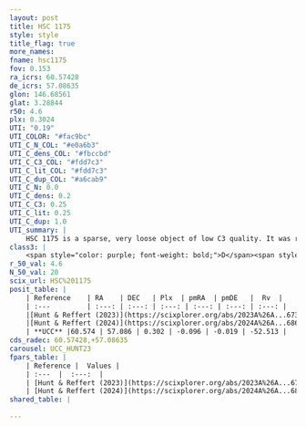 ```yaml
---
layout: post
title: HSC 1175
style: style
title_flag: true
more_names: 
fname: hsc1175
fov: 0.153
ra_icrs: 60.57428
de_icrs: 57.08635
glon: 146.68561
glat: 3.28844
r50: 4.6
plx: 0.3024
UTI: "0.19"
UTI_COLOR: "#fac9bc"
UTI_C_N_COL: "#e0a6b3"
UTI_C_dens_COL: "#fbccbd"
UTI_C_C3_COL: "#fdd7c3"
UTI_C_lit_COL: "#fdd7c3"
UTI_C_dup_COL: "#a6cab9"
UTI_C_N: 0.0
UTI_C_dens: 0.2
UTI_C_C3: 0.25
UTI_C_lit: 0.25
UTI_C_dup: 1.0
UTI_summary: |
    HSC 1175 is a sparse, very loose object of low C3 quality. It was recently reported in the literature.<br><br><span style="color: #99180f; font-weight: bold;">Warning: </span>contains less than 25 stars with <i>P>0.5</i> estimated.
class3: |
    <span style="color: purple; font-weight: bold;">D</span><span style="color: #FFC300; font-weight: bold;">B</span>
r_50_val: 4.6
N_50_val: 20
scix_url: HSC%201175
posit_table: |
    | Reference    | RA    | DEC   | Plx  | pmRA  | pmDE   |  Rv  |
    | :---         | :---: | :---: | :---: | :---: | :---: | :---: |
    |[Hunt & Reffert (2023)](https://scixplorer.org/abs/2023A%26A...673A.114H) | 60.54 | 57.083 | 0.31 | -0.091 | -0.016 | -- |
    |[Hunt & Reffert (2024)](https://scixplorer.org/abs/2024A%26A...686A..42H) | 60.54 | 57.083 | 0.31 | -0.091 | -0.016 | -- |
    | **UCC** |60.574 | 57.086 | 0.302 | -0.096 | -0.019 | -52.513 | 
cds_radec: 60.57428,+57.08635
carousel: UCC_HUNT23
fpars_table: |
    | Reference |  Values |
    | :---  |  :---:  |
    | [Hunt & Reffert (2023)](https://scixplorer.org/abs/2023A%26A...673A.114H) | `AV50=1.741, diffAV50=1.364, MOD50=12.283, logAge50=8.206` |
    | [Hunt & Reffert (2024)](https://scixplorer.org/abs/2024A%26A...686A..42H) | `MassJ=242.357` |
shared_table: |
    
---
```

